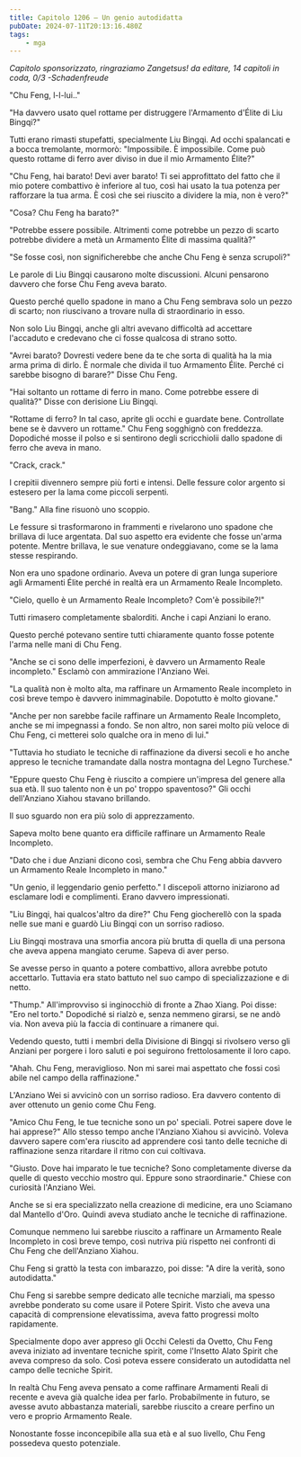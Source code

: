 ```yaml
---
title: Capitolo 1206 – Un genio autodidatta
pubDate: 2024-07-11T20:13:16.480Z
tags:
    - mga
---
```



<em>Capitolo sponsorizzato, ringraziamo Zangetsus!
da editare,
14 capitoli in coda, 0/3
-Schadenfreude</em>


"Chu Feng, l-l-lui.."


"Ha davvero usato quel rottame per distruggere l'Armamento d'Élite di Liu Bingqi?"


Tutti erano rimasti stupefatti, specialmente Liu Bingqi. Ad occhi spalancati e a bocca tremolante, mormorò: "Impossibile. È impossibile. Come può questo rottame di ferro aver diviso in due il mio Armamento Élite?"


"Chu Feng, hai barato! Devi aver barato! Ti sei approfittato del fatto che il mio potere combattivo è inferiore al tuo, così hai usato la tua potenza per rafforzare la tua arma. È così che sei riuscito a dividere la mia, non è vero?"


"Cosa? Chu Feng ha barato?"


"Potrebbe essere possibile. Altrimenti come potrebbe un pezzo di scarto potrebbe dividere a metà un Armamento Élite di massima qualità?"


"Se fosse così, non significherebbe che anche Chu Feng è senza scrupoli?"


Le parole di Liu Bingqi causarono molte discussioni. Alcuni pensarono davvero che forse Chu Feng aveva barato.


Questo perché quello spadone in mano a Chu Feng sembrava solo un pezzo di scarto; non riuscivano a trovare nulla di straordinario in esso.


Non solo Liu Bingqi, anche gli altri avevano difficoltà ad accettare l'accaduto e credevano che ci fosse qualcosa di strano sotto.


"Avrei barato? Dovresti vedere bene da te che sorta di qualità ha la mia arma prima di dirlo. È normale che divida il tuo Armamento Élite. Perché ci sarebbe bisogno di barare?" Disse Chu Feng.


"Hai soltanto un rottame di ferro in mano. Come potrebbe essere di qualità?" Disse con derisione Liu Bingqi.


"Rottame di ferro? In tal caso, aprite gli occhi e guardate bene. Controllate bene se è davvero un rottame." Chu Feng sogghignò con freddezza. Dopodiché mosse il polso e si sentirono degli scricchiolii dallo spadone di ferro che aveva in mano.


"Crack, crack."


I crepitii divennero sempre più forti e intensi. Delle fessure color argento si estesero per la lama come piccoli serpenti.


"Bang." Alla fine risuonò uno scoppio.


Le fessure si trasformarono in frammenti e rivelarono uno spadone che brillava di luce argentata. Dal suo aspetto era evidente che fosse un'arma potente. Mentre brillava, le sue venature ondeggiavano, come se la lama stesse respirando.


Non era uno spadone ordinario. Aveva un potere di gran lunga superiore agli Armamenti Élite perché in realtà era un Armamento Reale Incompleto.


"Cielo, quello è un Armamento Reale Incompleto? Com'è possibile?!"


Tutti rimasero completamente sbalorditi. Anche i capi Anziani lo erano.


Questo perché potevano sentire tutti chiaramente quanto fosse potente l'arma nelle mani di Chu Feng.


"Anche se ci sono delle imperfezioni, è davvero un Armamento Reale incompleto." Esclamò con ammirazione l'Anziano Wei.


"La qualità non è molto alta, ma raffinare un Armamento Reale incompleto in così breve tempo è davvero inimmaginabile. Dopotutto è molto giovane."


"Anche per non sarebbe facile raffinare un Armamento Reale Incompleto, anche se mi impegnassi a fondo. Se non altro, non sarei molto più veloce di Chu Feng, ci metterei solo qualche ora in meno di lui."


"Tuttavia ho studiato le tecniche di raffinazione da diversi secoli e ho anche appreso le tecniche tramandate dalla nostra montagna del Legno Turchese."


"Eppure questo Chu Feng è riuscito a compiere un'impresa del genere alla sua età. Il suo talento non è un po' troppo spaventoso?" Gli occhi dell'Anziano Xiahou stavano brillando.


Il suo sguardo non era più solo di apprezzamento.


Sapeva molto bene quanto era difficile raffinare un Armamento Reale Incompleto.


"Dato che i due Anziani dicono così, sembra che Chu Feng abbia davvero un Armamento Reale Incompleto in mano."


"Un genio, il leggendario genio perfetto." I discepoli attorno iniziarono ad esclamare lodi e complimenti. Erano davvero impressionati.


"Liu Bingqi, hai qualcos'altro da dire?" Chu Feng giocherellò con la spada nelle sue mani e guardò Liu Bingqi con un sorriso radioso.


Liu Bingqi mostrava una smorfia ancora più brutta di quella di una persona che aveva appena mangiato cerume. Sapeva di aver perso.


Se avesse perso in quanto a potere combattivo, allora avrebbe potuto accettarlo. Tuttavia era stato battuto nel suo campo di specializzazione e di netto.


"Thump." All'improvviso si inginocchiò di fronte a Zhao Xiang. Poi disse: "Ero nel torto." Dopodiché si rialzò e, senza nemmeno girarsi, se ne andò via. Non aveva più la faccia di continuare a rimanere qui.


Vedendo questo, tutti i membri della Divisione di Bingqi si rivolsero verso gli Anziani per porgere i loro saluti e poi seguirono frettolosamente il loro capo.


"Ahah. Chu Feng, meraviglioso. Non mi sarei mai aspettato che fossi così abile nel campo della raffinazione."


L'Anziano Wei si avvicinò con un sorriso radioso. Era davvero contento di aver ottenuto un genio come Chu Feng.


"Amico Chu Feng, le tue tecniche sono un po' speciali. Potrei sapere dove le hai apprese?" Allo stesso tempo anche l'Anziano Xiahou si avvicinò. Voleva davvero sapere com'era riuscito ad apprendere così tanto delle tecniche di raffinazione senza ritardare il ritmo con cui coltivava.


"Giusto. Dove hai imparato le tue tecniche? Sono completamente diverse da quelle di questo vecchio mostro qui. Eppure sono straordinarie." Chiese con curiosità l'Anziano Wei.


Anche se si era specializzato nella creazione di medicine, era uno Sciamano dal Mantello d'Oro. Quindi aveva studiato anche le tecniche di raffinazione.


Comunque nemmeno lui sarebbe riuscito a raffinare un Armamento Reale Incompleto in così breve tempo, così nutriva più rispetto nei confronti di Chu Feng che dell'Anziano Xiahou.


Chu Feng si grattò la testa con imbarazzo, poi disse: "A dire la verità, sono autodidatta."


Chu Feng si sarebbe sempre dedicato alle tecniche marziali, ma spesso avrebbe ponderato su come usare il Potere Spirit. Visto che aveva una capacità di comprensione elevatissima, aveva fatto progressi molto rapidamente.


Specialmente dopo aver appreso gli Occhi Celesti da Ovetto, Chu Feng aveva iniziato ad inventare tecniche spirit, come l'Insetto Alato Spirit che aveva compreso da solo. Così poteva essere considerato un autodidatta nel campo delle tecniche Spirit.


In realtà Chu Feng aveva pensato a come raffinare Armamenti Reali di recente e aveva già qualche idea per farlo. Probabilmente in futuro, se avesse avuto abbastanza materiali, sarebbe riuscito a creare perfino un vero e proprio Armamento Reale.


Nonostante fosse inconcepibile alla sua età e al suo livello, Chu Feng possedeva questo potenziale.
                                


                                



